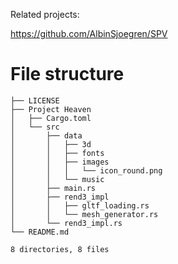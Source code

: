 Related projects:

https://github.com/AlbinSjoegren/SPV

# File structure  
``` .
├── LICENSE
├── Project Heaven
│   ├── Cargo.toml
│   └── src
│       ├── data
│       │   ├── 3d
│       │   ├── fonts
│       │   ├── images
│       │   │   └── icon_round.png
│       │   └── music
│       ├── main.rs
│       ├── rend3_impl
│       │   ├── gltf_loading.rs
│       │   └── mesh_generator.rs
│       └── rend3_impl.rs
└── README.md

8 directories, 8 files


```
